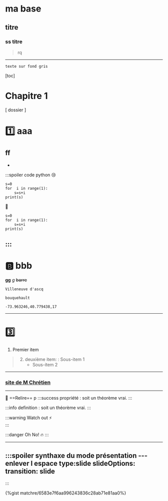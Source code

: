 ma base
===


## titre
### ss titre
  > rq

___

``` commentaire non visible
texte sur fond gris 
```

[toc]


# Chapitre 1
[ dossier ] 


# :one: aaa
## ff
-
:::spoiler code python
:cry:
```python=11
s=0
for  i in range(1):
    s=s+i
print(s)
```
:school:

```python=+
s=0
for  i in range(1):
    s=s+i
print(s)
```
:::
---

#  :b: bbb
**gg**
*g*
~~barre~~
```geo
Villeneuve d'ascq
```
```geo
bouquehault
````
```geo
-73.963246,40.779438,17
```
---

# :three:
1.  Premier item
>2. deuxième item:
>    : Sous-item 1
>    * Sous-item 2
---
### [site de M Chrétien](http://tinyurl.com/mchretien)
---
:pencil: ==Relire== p
:::success
propriété
: soit un théorème vrai.
:::

:::info
definition
: soit un théorème vrai.
:::

:::warning
Watch out :zap:  
:::


:::danger
Oh No! :fire:
:::

---

:::spoiler synthaxe du mode présentation
--- enlever l espace
type:slide
slideOptions:
transition: slide
---
:::

{%gist matchre/6583e7f6aa996243836c28ab71e81aa0%}


